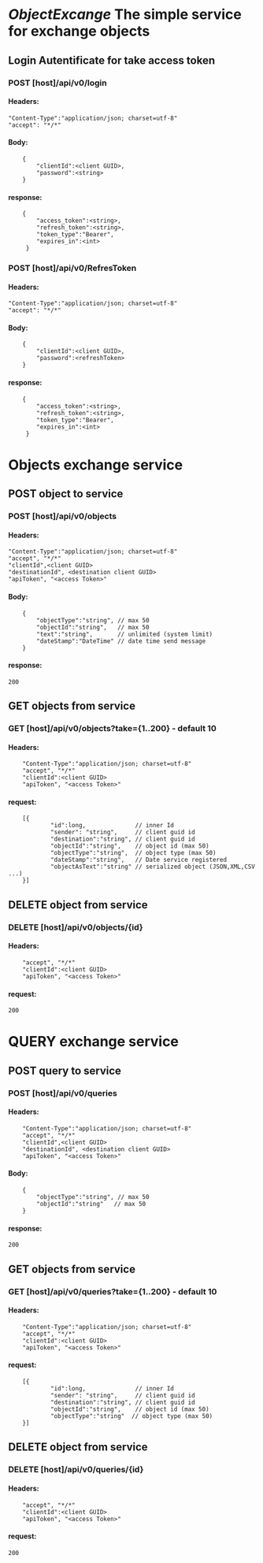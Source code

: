 # _ObjectExcange_ The simple service for exchange objects 



## Login Autentificate for take access token

### POST [host]/api/v0/login
#### Headers:
    "Content-Type":"application/json; charset=utf-8"
    "accept": "*/*"
#### Body:
```
	{	
		"clientId":<client GUID>,
		"password":<string>
	}
```
#### response:
```
    {
        "access_token":<string>,
        "refresh_token":<string>,
        "token_type":"Bearer",
        "expires_in":<int>
     }
```

### POST [host]/api/v0/RefresToken
#### Headers:
    "Content-Type":"application/json; charset=utf-8"
    "accept": "*/*"
#### Body:
```
	{	
		"clientId":<client GUID>,
		"password":<refreshToken>
	}
```
#### response:
```
    {
        "access_token":<string>,
        "refresh_token":<string>,
        "token_type":"Bearer",
        "expires_in":<int>
     }
```

# Objects exchange service
## POST object to service
### POST  [host]/api/v0/objects
#### Headers:
    "Content-Type":"application/json; charset=utf-8"
    "accept", "*/*"
    "clientId",<client GUID> 
    "destinationId", <destination client GUID>
    "apiToken", "<access Token>"
#### Body:
```
    {
        "objectType":"string", // max 50
        "objectId":"string",   // max 50
        "text":"string",       // unlimited (system limit)
        "dateStamp":"DateTime" // date time send message
    }
```
#### response:
    200

## GET objects from service
### GET [host]/api/v0/objects?take={1..200}  - default 10
#### Headers:
        "Content-Type":"application/json; charset=utf-8"
        "accept", "*/*"
        "clientId":<client GUID>
        "apiToken", "<access Token>"
#### request:
```
    [{
            "id":long,              // inner Id
            "sender": "string",     // client guid id 
            "destination":"string", // client guid id
            "objectId":"string",    // object id (max 50)
            "objectType":"string",  // object type (max 50)
            "dateStamp":"string",   // Date service registered 
            "objectAsText":"string" // serialized object (JSON,XML,CSV ...)
    }]
```
## DELETE object from service
### DELETE [host]/api/v0/objects/{id}
#### Headers:
        "accept", "*/*"
        "clientId":<client GUID>
        "apiToken", "<access Token>"
#### request:
    200


# QUERY exchange service
## POST query to service
### POST  [host]/api/v0/queries
#### Headers:
		"Content-Type":"application/json; charset=utf-8"
        "accept", "*/*"
        "clientId",<client GUID> 
        "destinationId", <destination client GUID>
        "apiToken", "<access Token>"
#### Body:
```
    {
        "objectType":"string", // max 50
        "objectId":"string"   // max 50
    }
```
#### response:
    200

## GET objects from service
### GET [host]/api/v0/queries?take={1..200}  - default 10
#### Headers:
        "Content-Type":"application/json; charset=utf-8"
        "accept", "*/*"
        "clientId":<client GUID>
        "apiToken", "<access Token>"

#### request:
```
    [{
            "id":long,              // inner Id
            "sender": "string",     // client guid id 
            "destination":"string", // client guid id
            "objectId":"string",    // object id (max 50)
            "objectType":"string"  // object type (max 50)
    }]
```
## DELETE object from service
### DELETE [host]/api/v0/queries/{id}
#### Headers:
        "accept", "*/*"
        "clientId":<client GUID>
        "apiToken", "<access Token>"
#### request:
    200